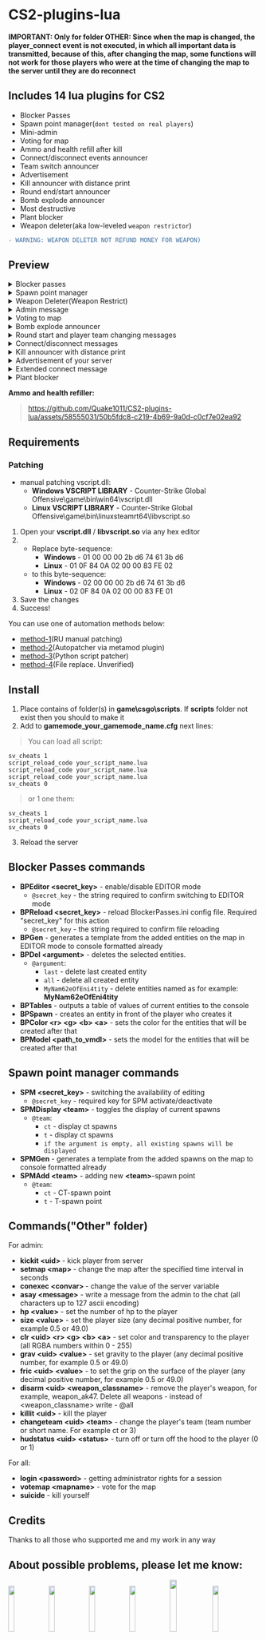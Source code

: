 # CS2-plugins-lua

**IMPORTANT: Only for folder OTHER: Since when the map is changed, the player_connect event is not executed, in which all important data is transmitted, because of this, after changing the map, some functions will not work for those players who were at the time of changing the map to the server until they are do reconnect**

## Includes 14 lua plugins for CS2

- Blocker Passes
- Spawn point manager(`dont tested on real players`)
- Mini-admin
- Voting for map
- Ammo and health refill after kill
- Connect/disconnect events announcer
- Team switch announcer
- Advertisement
- Kill announcer with distance print
- Round end/start announcer
- Bomb explode announcer
- Most destructive
- Plant blocker
- Weapon deleter(aka low-leveled `weapon restrictor`)
```diff
- WARNING: WEAPON DELETER NOT REFUND MONEY FOR WEAPON)
```

## Preview
<details> 
	<summary>Blocker passes</summary>
	<img src="">
	The plugin allows you to block some certain passages by adding your own items
</details>
<details> 
	<summary>Spawn point manager</summary>
	<img src="">
	
	The plugin allows you to add spawn points up to 64
</details>
<details> 
	<summary>Weapon Deleter(Weapon Restrict)</summary>
	<img src="https://github.com/Quake1011/CS2-plugins-lua/assets/58555031/b5e0f174-e15b-48e6-bc6d-2011b68c9703">
	
	The plugin removes prohibited weapons when buying and lifting them
</details>
<details> 
	<summary>Admin message</summary>
	<img src="https://github.com/Quake1011/CS2-plugins-lua/assets/58555031/7a1a3172-cbd2-46dd-8b57-a84f0e47f457">
	
	The plugin adds admin functions
</details>
<details> 
	<summary>Voting to map</summary>
	<img src="https://github.com/Quake1011/CS2-plugins-lua/assets/58555031/9d107fa1-e816-43ba-8cb6-fd1f5d323fa3">
	
	The plugin adds the ability to vote for the map
</details>
<details> 
	<summary>Bomb explode announcer</summary>
	<img src="https://github.com/Quake1011/CS2-plugins-lua/assets/58555031/b8828d36-0c12-4194-969a-642f20feb42c">
	
	The plugin adds a timer in the center of the screen warning of an imminent bomb explosion
</details>
<details> 
	<summary>Round start and player team changing messages</summary>
	<img src="https://github.com/Quake1011/CS2-plugins-lua/assets/58555031/d577bdcf-8061-438d-b99a-36e2fb518a63">
	
	The plugin allows you to display your own messages at the beginning and end of the round, and team changing event
</details>
<details> 
	<summary>Connect/disconnect messages</summary>
	<img src="https://github.com/Quake1011/CS2-plugins-lua/assets/58555031/c9c87e28-922b-4b4d-8d0c-03767a1556a3">
	
	The plugin displays players who have just connected/disconnect
</details>
<details> 
	<summary>Kill announcer with distance print</summary>
	<img src="https://github.com/Quake1011/CS2-plugins-lua/assets/58555031/1b648968-de98-453f-8848-7c514f71a266">
	
	The plugin displays the murder and its distance in the chat
</details>
<details> 
	<summary>Advertisement of your server</summary>
	<img src="https://github.com/Quake1011/CS2-plugins-lua/assets/58555031/a64fc621-9969-4fab-bf96-d1c6e2b0fff5">

	Good old advertising for your server. Supports multi-line
</details>
<details> 
	<summary>Extended connect message</summary>
	<img src="https://github.com/Quake1011/CS2-plugins-lua/assets/58555031/eda2567b-42f2-4a3e-b9b9-51c67ce18f0f">
	
	The plugin displays players who have just connected, displaying extended information
</details>
<details> 
	<summary>Plant blocker</summary>
	<img src="https://github.com/Quake1011/CS2-plugins-lua/assets/58555031/e961de7f-90eb-46ca-81ab-d91abe405992">
	
	The plugin blocks the selected tape at the beginning of the round
</details>

**Ammo and health refiller:**
> 
> https://github.com/Quake1011/CS2-plugins-lua/assets/58555031/50b5fdc8-c219-4b69-9a0d-c0cf7e02ea92

## Requirements
### Patching
- manual patching vscript.dll:
	- **Windows VSCRIPT LIBRARY** - Counter-Strike Global Offensive\game\bin\win64\vscript.dll
	- **Linux VSCRIPT LIBRARY** - Counter-Strike Global Offensive\game\bin\linuxsteamrt64\libvscript.so
1) Open your **vscript.dll** / **libvscript.so** via any hex editor
2)
	- Replace byte-sequence:
		- **Windows** - 01 00 00 00 2b d6 74 61 3b d6
		- **Linux** - 01 0F 84 0A 02 00 00 83 FE 02
	- to this byte-sequence:
		- **Windows** - 02 00 00 00 2b d6 74 61 3b d6
		- **Linux** - 02 0F 84 0A 02 00 00 83 FE 01
 4) Save the changes
 5) Success!
   	   
You can use one of automation methods below:
- [method-1](https://hlmod.net/threads/source-2-skripting.64842/post-631602)(RU manual patching)
- [method-2](https://github.com/Source2ZE/LuaUnlocker)(Autopatcher via metamod plugin)
- [method-3](https://github.com/bklol/vscriptPatch/tree/main)(Python script patcher)
- [method-4](https://hlmod.net/threads/source-2-skripting.64842/page-6#post-631991)(File replace. Unverified)

## Install
1) Place contains of folder(s) in **game\csgo\scripts**. If **scripts** folder not exist then you should to make it
2) Add to **gamemode_your_gamemode_name.cfg** next lines:
> You can load all script:
```
sv_cheats 1
script_reload_code your_script_name.lua
script_reload_code your_script_name.lua
script_reload_code your_script_name.lua
sv_cheats 0
```

> or 1 one them:
```
sv_cheats 1
script_reload_code your_script_name.lua
sv_cheats 0
```
3) Reload the server

## Blocker Passes commands
- **BPEditor \<secret_key\>** - enable/disable EDITOR mode
	- `@secret_key` - the string required to confirm switching to EDITOR mode
- **BPReload <secret_key>** - reload BlockerPasses.ini config file. Required \"secret_key\" for this action
	- `@secret_key` - the string required to confirm file reloading
- **BPGen** - generates a template from the added entities on the map in EDITOR mode to console formatted already
- **BPDel \<argument\>** - deletes the selected entities.
	- `@argument`:
		- `last` - delete last created entity
		- `all` - delete all created entity
		- `MyNam62eOfEni4tity` - delete entities named as for example: **MyNam62eOfEni4tity**
- **BPTables** - outputs a table of values of current entities to the console
- **BPSpawn** - сreates an entity in front of the player who creates it
- **BPColor \<r\> \<g\> \<b\> \<a\>** - sets the color for the entities that will be created after that
- **BPModel \<path_to_vmdl\>** - sets the model for the entities that will be created after that

## Spawn point manager commands
- **SPM \<secret_key\>** - switching the availability of editing
	- `@secret_key` - required key for SPM activate/deactivate
- **SPMDisplay \<team\>** - toggles the display of current spawns
	- `@team`:
		- `ct` - display ct spawns
		- `t` - display ct spawns
		- `if the argument is empty, all existing spawns will be displayed`
- **SPMGen** - generates a template from the added spawns on the map to console formatted already
- **SPMAdd \<team\>** - adding new **\<team\>**-spawn point
	- `@team`:
		- `ct` - CT-spawn point
		- `t` - T-spawn point
<!--
- **SPMDelete \<team\> \<count\>** - deletes selected spawn points
	- `@team`:
		`all` - deletes all spawn points
		`ct` - delete ct point
		`t` - delete t point
	- `@count` - any number of spawn points less then max exists(not default)
-->
## Commands(\"Other\" folder)
For admin:
- **kickit \<uid\> <reason>** - kick player from server
- **setmap \<map\> <changetime>** - change the map after the specified time interval in seconds
- **conexec \<convar\> <newvalue>** - change the value of the server variable
- **asay \<message\>** - write a message from the admin to the chat (all characters up to 127 ascii encoding)
- **hp <uid> \<value\>** - set the number of hp to the player
- **size <uid> \<value\>** - set the player size (any decimal positive number, for example 0.5 or 49.0)
- **clr \<uid\> \<r\> \<g\> \<b\> \<a\>** - set color and transparency to the player (all RGBA numbers within 0 - 255)
- **grav \<uid\> \<value\>** - set gravity to the player (any decimal positive number, for example 0.5 or 49.0)
- **fric \<uid\> \<value\>** - to set the grip on the surface of the player (any decimal positive number, for example 0.5 or 49.0)
- **disarm \<uid\> \<weapon_classname\>** - remove the player's weapon, for example, weapon_ak47. Delete all weapons - instead of <weapon_classname> write - @all
- **killit \<uid\>** - kill the player
- **changeteam \<uid\> \<team\>** - change the player's team (team number or short name. For example ct or 3)
- **hudstatus \<uid\> \<status\>** - turn off or turn off the hood to the player (0 or 1)
  
For all:
- **login \<password\>** - getting administrator rights for a session
- **votemap \<mapname\>** - vote for the map
- **suicide** - kill yourself

## Credits
Thanks to all those who supported me and my work in any way

## About possible problems, please let me know: 
[<img src="https://i.ibb.co/LJz83MH/a681b18dd681f38e599286a07a92225d.png" width="15.3%"/>](https://discordapp.com/users/858709381088935976/)
[<img src="https://i.ibb.co/tJTTmxP/vk-process-mining.png" width="15.3%"/>](https://vk.com/bgtroll)
[<img src="https://i.ibb.co/VjhryGb/png-transparent-brand-logo-steam-gump-s.png" width="15.3%"/>](https://hlmod.ru/members/palonez.92448/)
[<img src="https://i.ibb.co/xHZPN0g/s-l500.png" width="15.3%"/>](https://steamcommunity.com/id/comecamecame)
[<img src="https://i.ibb.co/S0LyzmX/tg-process-mining.png" width="16.3%"/>](https://t.me/ArrayListX)
[<img src="https://i.ibb.co/Tb2gprD/2056021.png" width="15.3%"/>](https://github.com/Quake1011)
